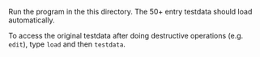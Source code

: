 Run the program in the this directory. The 50+ entry testdata should load automatically.

To access the original testdata after doing destructive operations (e.g. `edit`), type `load` and then `testdata`.
